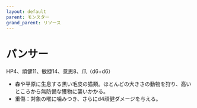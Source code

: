 ```yaml
---
layout: default
parent: モンスター
grand_parent: リソース
---
```


# パンサー

HP4、頑健11、敏捷14、意思8、爪（d6+d6）

- 森や平原に生息する黒い毛皮の猫類。ほとんどの大きさの動物を狩り、高いところから無防備な獲物に襲いかかる。
- 重傷：対象の喉に噛みつき、さらにd4頑健ダメージを与える。